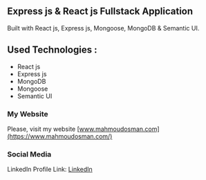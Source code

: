 ## Express js & React js Fullstack Application

 Built  with React js, Express js, Mongoose, MongoDB & Semantic UI.
## Used Technologies : 
 * React js
 * Express js
 * MongoDB
 * Mongoose
 * Semantic UI


### My Website

Please, visit my website
[www.mahmoudosman.com](https://www.mahmoudosman.com/)


### Social Media

LinkedIn Profile Link: [LinkedIn](https://www.linkedin.com/in/mahmoudaoman/) 
